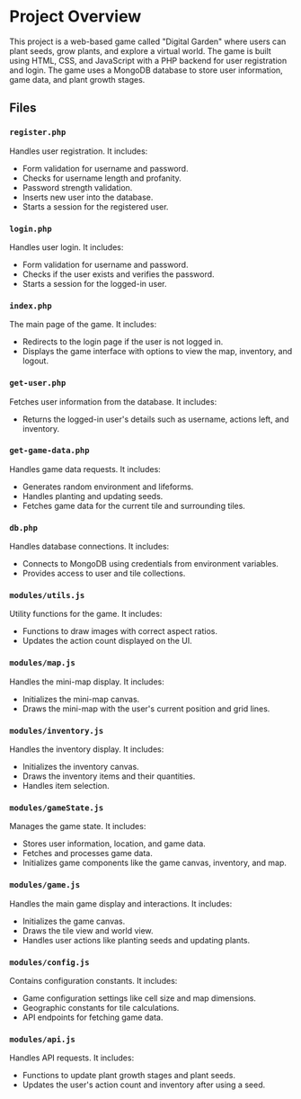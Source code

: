# Project Overview

This project is a web-based game called "Digital Garden" where users can plant seeds, grow plants, and explore a virtual world. The game is built using HTML, CSS, and JavaScript with a PHP backend for user registration and login. The game uses a MongoDB database to store user information, game data, and plant growth stages.

## Files

### `register.php`
Handles user registration. It includes:
- Form validation for username and password.
- Checks for username length and profanity.
- Password strength validation.
- Inserts new user into the database.
- Starts a session for the registered user.

### `login.php`
Handles user login. It includes:
- Form validation for username and password.
- Checks if the user exists and verifies the password.
- Starts a session for the logged-in user.

### `index.php`
The main page of the game. It includes:
- Redirects to the login page if the user is not logged in.
- Displays the game interface with options to view the map, inventory, and logout.

### `get-user.php`
Fetches user information from the database. It includes:
- Returns the logged-in user's details such as username, actions left, and inventory.

### `get-game-data.php`
Handles game data requests. It includes:
- Generates random environment and lifeforms.
- Handles planting and updating seeds.
- Fetches game data for the current tile and surrounding tiles.

### `db.php`
Handles database connections. It includes:
- Connects to MongoDB using credentials from environment variables.
- Provides access to user and tile collections.

### `modules/utils.js`
Utility functions for the game. It includes:
- Functions to draw images with correct aspect ratios.
- Updates the action count displayed on the UI.

### `modules/map.js`
Handles the mini-map display. It includes:
- Initializes the mini-map canvas.
- Draws the mini-map with the user's current position and grid lines.

### `modules/inventory.js`
Handles the inventory display. It includes:
- Initializes the inventory canvas.
- Draws the inventory items and their quantities.
- Handles item selection.

### `modules/gameState.js`
Manages the game state. It includes:
- Stores user information, location, and game data.
- Fetches and processes game data.
- Initializes game components like the game canvas, inventory, and map.

### `modules/game.js`
Handles the main game display and interactions. It includes:
- Initializes the game canvas.
- Draws the tile view and world view.
- Handles user actions like planting seeds and updating plants.

### `modules/config.js`
Contains configuration constants. It includes:
- Game configuration settings like cell size and map dimensions.
- Geographic constants for tile calculations.
- API endpoints for fetching game data.

### `modules/api.js`
Handles API requests. It includes:
- Functions to update plant growth stages and plant seeds.
- Updates the user's action count and inventory after using a seed.